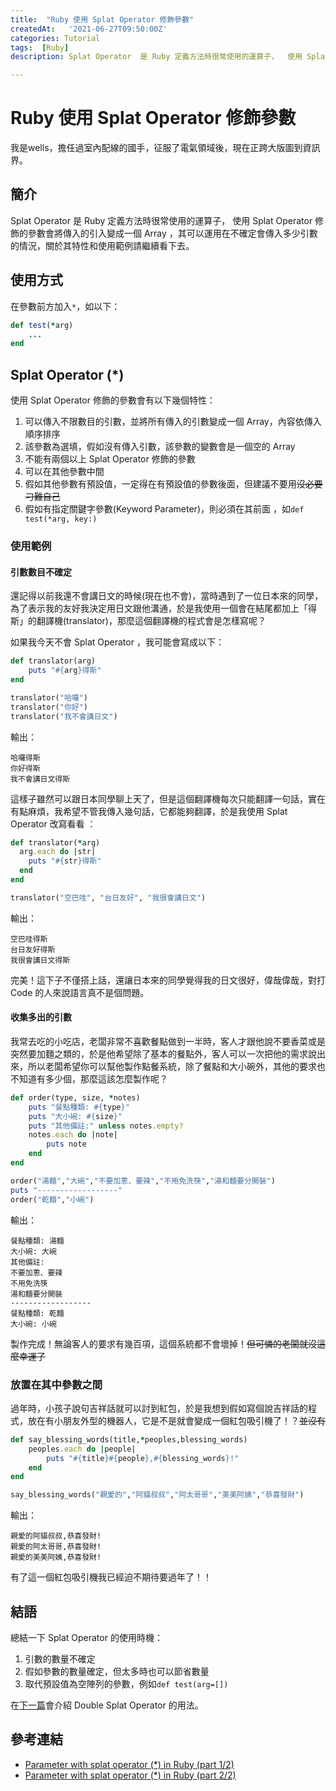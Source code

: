 ```yaml
---
title:  "Ruby 使用 Splat Operator 修飾參數"
createdAt:   '2021-06-27T09:50:00Z'
categories: Tutorial
tags:  [Ruby]
description: Splat Operator  是 Ruby 定義方法時很常使用的運算子，  使用 Splat Operator 修飾的參數會將傳入的引入變成一個 Array ，其可以運用在不確定會傳入多少引數的情況，關於其特性和使用範例請繼續看下去。

---
```

# Ruby 使用 Splat Operator 修飾參數
我是wells，擔任過室內配線的國手，征服了電氣領域後，現在正跨大版圖到資訊界。
## 簡介
Splat Operator  是 Ruby 定義方法時很常使用的運算子，  使用 Splat Operator 修飾的參數會將傳入的引入變成一個 Array ，其可以運用在不確定會傳入多少引數的情況，關於其特性和使用範例請繼續看下去。

## 使用方式
在參數前方加入`*`，如以下：
```ruby
def test(*arg)
    ...
end
```

## Splat Operator (*)
使用  Splat Operator  修飾的參數會有以下幾個特性：
1. 可以傳入不限數目的引數，並將所有傳入的引數變成一個 Array，內容依傳入順序排序
2. 該參數為選填，假如沒有傳入引數，該參數的變數會是一個空的 Array
3. 不能有兩個以上 Splat Operator  修飾的參數
4. 可以在其他參數中間
5. 假如其他參數有預設值，一定得在有預設值的參數後面，但建議不要用~~沒必要刁難自己~~
6. 假如有指定關鍵字參數(Keyword Parameter)，則必須在其前面 ，如`def test(*arg, key:)`

### 使用範例
#### 引數數目不確定
還記得以前我還不會講日文的時候(現在也不會)，當時遇到了一位日本來的同學，為了表示我的友好我決定用日文跟他溝通，於是我使用一個會在結尾都加上「得斯」的翻譯機(translator)，那麼這個翻譯機的程式會是怎樣寫呢？

如果我今天不會 Splat Operator ，我可能會寫成以下：
```ruby
def translator(arg)
    puts "#{arg}得斯"
end

translator("哈囉")
translator("你好")
translator("我不會講日文")
```
輸出：
```
哈囉得斯
你好得斯
我不會講日文得斯
```
這樣子雖然可以跟日本同學聊上天了，但是這個翻譯機每次只能翻譯一句話，實在有點麻煩，我希望不管我傳入幾句話，它都能夠翻譯，於是我使用 Splat Operator 改寫看看 ：
```ruby
def translator(*arg)
  arg.each do |str|
    puts "#{str}得斯"
  end
end

translator("空巴哇", "台日友好", "我很會講日文")
```
輸出：
```
空巴哇得斯
台日友好得斯
我很會講日文得斯
```
完美！這下子不僅搭上話，還讓日本來的同學覺得我的日文很好，偉哉偉哉，對打 Code 的人來說語言真不是個問題。

#### 收集多出的引數
我常去吃的小吃店，老闆非常不喜歡餐點做到一半時，客人才跟他說不要香菜或是突然要加麵之類的，於是他希望除了基本的餐點外，客人可以一次把他的需求說出來，所以老闆希望你可以幫他製作點餐系統，除了餐點和大小碗外，其他的要求也不知道有多少個，那麼這該怎麼製作呢？

```ruby
def order(type, size, *notes)
    puts "餐點種類: #{type}"
    puts "大小碗: #{size}"
    puts "其他備註:" unless notes.empty?
    notes.each do |note|
        puts note
    end
end

order("湯麵","大碗","不要加蔥、要辣","不用免洗筷","湯和麵要分開裝")
puts "------------------"
order("乾麵","小碗")
```
輸出：
```
餐點種類: 湯麵
大小碗: 大碗
其他備註:
不要加蔥、要辣
不用免洗筷
湯和麵要分開裝
------------------
餐點種類: 乾麵
大小碗: 小碗
```
製作完成！無論客人的要求有幾百項，這個系統都不會壞掉！~~但可憐的老闆就沒這麼幸運了~~

### 放置在其中參數之間
 過年時，小孩子說句吉祥話就可以討到紅包，於是我想到假如寫個說吉祥話的程式，放在有小朋友外型的機器人，它是不是就會變成一個紅包吸引機了！？~~並沒有~~

```ruby
def say_blessing_words(title,*peoples,blessing_words)
    peoples.each do |people|
        puts "#{title}#{people},#{blessing_words}!"
    end
end

say_blessing_words("親愛的","阿貓叔叔","阿太哥哥","美美阿姨","恭喜發財")
```
輸出：
```
親愛的阿貓叔叔,恭喜發財!
親愛的阿太哥哥,恭喜發財!
親愛的美美阿姨,恭喜發財!
```
有了這一個紅包吸引機我已經迫不期待要過年了！！

## 結語
總結一下 Splat Operator 的使用時機：
1. 引數的數量不確定
2. 假如參數的數量確定，但太多時也可以節省數量
3. 取代預設值為空陣列的參數，例如`def test(arg=[])`

在[下一篇](../Ruby-使用-Double-Splat-Operator-修飾參數/index.html)會介紹 Double Splat Operator 的用法。

## 參考連結
- [Parameter with splat operator (*) in Ruby (part 1/2)](https://medium.com/@sologoubalex/parameter-with-splat-operator-in-ruby-part-1-2-a1c2176215a5)
- [Parameter with splat operator (*) in Ruby (part 2/2)](https://medium.com/@sologoubalex/parameter-with-splat-operator-in-ruby-part-2-2-595784b8aeb8)
